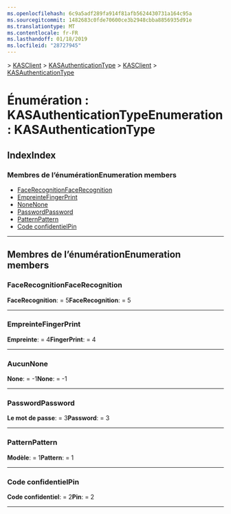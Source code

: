 ```yaml
---
ms.openlocfilehash: 6c9a5adf289fa914f81afb5624430731a164c95a
ms.sourcegitcommit: 1482683c0fde70600ce3b2948cbba8856935d91e
ms.translationtype: MT
ms.contentlocale: fr-FR
ms.lasthandoff: 01/18/2019
ms.locfileid: "28727945"
---
```

<span data-ttu-id="cbb42-101">[](../README.md) > [KASClient](../modules/kasclient.md) > [KASAuthenticationType](../enums/kasclient.kasauthenticationtype.md)</span><span class="sxs-lookup"><span data-stu-id="cbb42-101">[](../README.md) > [KASClient](../modules/kasclient.md) > [KASAuthenticationType](../enums/kasclient.kasauthenticationtype.md)</span></span>

# <a name="enumeration-kasauthenticationtype"></a><span data-ttu-id="cbb42-102">Énumération : KASAuthenticationType</span><span class="sxs-lookup"><span data-stu-id="cbb42-102">Enumeration: KASAuthenticationType</span></span>

## <a name="index"></a><span data-ttu-id="cbb42-103">Index</span><span class="sxs-lookup"><span data-stu-id="cbb42-103">Index</span></span>

### <a name="enumeration-members"></a><span data-ttu-id="cbb42-104">Membres de l’énumération</span><span class="sxs-lookup"><span data-stu-id="cbb42-104">Enumeration members</span></span>

* [<span data-ttu-id="cbb42-105">FaceRecognition</span><span class="sxs-lookup"><span data-stu-id="cbb42-105">FaceRecognition</span></span>](kasclient.kasauthenticationtype.md#facerecognition)
* [<span data-ttu-id="cbb42-106">Empreinte</span><span class="sxs-lookup"><span data-stu-id="cbb42-106">FingerPrint</span></span>](kasclient.kasauthenticationtype.md#fingerprint)
* [<span data-ttu-id="cbb42-107">None</span><span class="sxs-lookup"><span data-stu-id="cbb42-107">None</span></span>](kasclient.kasauthenticationtype.md#none)
* [<span data-ttu-id="cbb42-108">Password</span><span class="sxs-lookup"><span data-stu-id="cbb42-108">Password</span></span>](kasclient.kasauthenticationtype.md#password)
* [<span data-ttu-id="cbb42-109">Pattern</span><span class="sxs-lookup"><span data-stu-id="cbb42-109">Pattern</span></span>](kasclient.kasauthenticationtype.md#pattern)
* [<span data-ttu-id="cbb42-110">Code confidentiel</span><span class="sxs-lookup"><span data-stu-id="cbb42-110">Pin</span></span>](kasclient.kasauthenticationtype.md#pin)

---

## <a name="enumeration-members"></a><span data-ttu-id="cbb42-111">Membres de l’énumération</span><span class="sxs-lookup"><span data-stu-id="cbb42-111">Enumeration members</span></span>

<a id="facerecognition"></a>

###  <a name="facerecognition"></a><span data-ttu-id="cbb42-112">FaceRecognition</span><span class="sxs-lookup"><span data-stu-id="cbb42-112">FaceRecognition</span></span>

<span data-ttu-id="cbb42-113">**FaceRecognition**: = 5</span><span class="sxs-lookup"><span data-stu-id="cbb42-113">**FaceRecognition**:  = 5</span></span>

___

<a id="fingerprint"></a>

###  <a name="fingerprint"></a><span data-ttu-id="cbb42-114">Empreinte</span><span class="sxs-lookup"><span data-stu-id="cbb42-114">FingerPrint</span></span>

<span data-ttu-id="cbb42-115">**Empreinte**: = 4</span><span class="sxs-lookup"><span data-stu-id="cbb42-115">**FingerPrint**:  = 4</span></span>

___

<a id="none"></a>

###  <a name="none"></a><span data-ttu-id="cbb42-116">Aucun</span><span class="sxs-lookup"><span data-stu-id="cbb42-116">None</span></span>

<span data-ttu-id="cbb42-117">**None**: = -1</span><span class="sxs-lookup"><span data-stu-id="cbb42-117">**None**:  =  -1</span></span>

___

<a id="password"></a>

###  <a name="password"></a><span data-ttu-id="cbb42-118">Password</span><span class="sxs-lookup"><span data-stu-id="cbb42-118">Password</span></span>

<span data-ttu-id="cbb42-119">**Le mot de passe**: = 3</span><span class="sxs-lookup"><span data-stu-id="cbb42-119">**Password**:  = 3</span></span>

___

<a id="pattern"></a>

###  <a name="pattern"></a><span data-ttu-id="cbb42-120">Pattern</span><span class="sxs-lookup"><span data-stu-id="cbb42-120">Pattern</span></span>

<span data-ttu-id="cbb42-121">**Modèle**: = 1</span><span class="sxs-lookup"><span data-stu-id="cbb42-121">**Pattern**:  = 1</span></span>

___

<a id="pin"></a>

###  <a name="pin"></a><span data-ttu-id="cbb42-122">Code confidentiel</span><span class="sxs-lookup"><span data-stu-id="cbb42-122">Pin</span></span>

<span data-ttu-id="cbb42-123">**Code confidentiel**: = 2</span><span class="sxs-lookup"><span data-stu-id="cbb42-123">**Pin**:  = 2</span></span>

___


